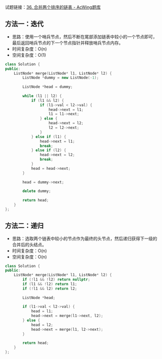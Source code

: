 试题链接：[36. 合并两个排序的链表 - AcWing题库](https://www.acwing.com/problem/content/34/)

## 方法一：迭代

- 思路：使用一个哨兵节点，然后不断在尾部添加链表中较小的一个节点即可，最后返回哨兵节点的下一个节点指针并释放哨兵节点内存。
- 时间复杂度：O(n)
- 空间复杂度：O(1)

```cpp
class Solution {
public:
    ListNode* merge(ListNode* l1, ListNode* l2) {
        ListNode *dummy = new ListNode(-1);
        
        ListNode *head = dummy;
        
        while (l1 || l2) {
            if (l1 && l2) {
                if (l1->val < l2->val) {
                    head->next = l1;
                    l1 = l1->next;
                } else {
                    head->next = l2;
                    l2 = l2->next;
                }
            } else if (l1) {
                head->next = l1;
                break;
            } else if (l2) {
                head->next = l2;
                break;
            }
            head = head->next;
        }
        
        head = dummy->next;
        
        delete dummy;
        
        return head;
    }
};
```

## 方法二：递归

- 思路：选取两个链表中较小的节点作为最终的头节点，然后递归获得下一级的合并后的头结点。
- 时间复杂度：O(n)
- 空间复杂度：O(n)

```cpp
class Solution {
public:
    ListNode* merge(ListNode* l1, ListNode* l2) {
        if (!l1 && !l2) return nullptr;
        if (l1 && !l2) return l1;
        if (!l1 && l2) return l2;
        
        ListNode *head;
        
        if (l1->val < l2->val) {
            head = l1;
            head->next = merge(l1->next, l2);
        } else {
            head = l2;
            head->next = merge(l1, l2->next);
        }
        
        return head;
    }
};
```
